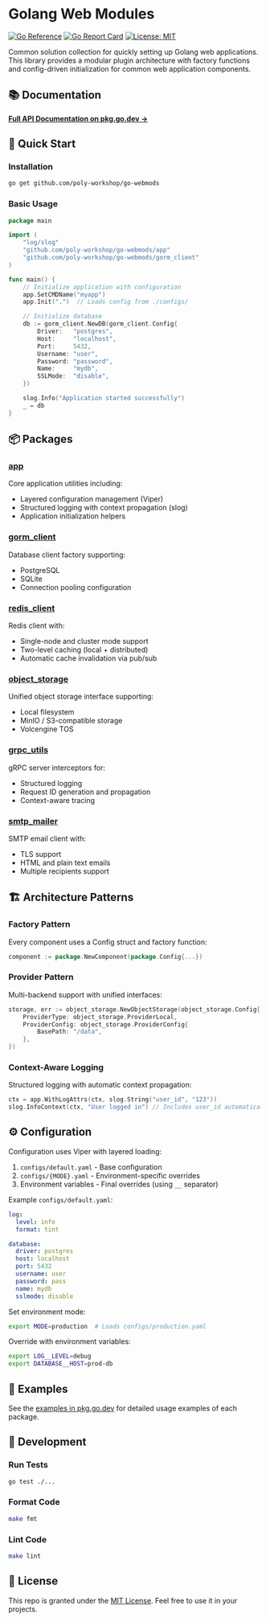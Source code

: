 # Golang Web Modules

[![Go Reference](https://pkg.go.dev/badge/github.com/poly-workshop/go-webmods.svg)](https://pkg.go.dev/github.com/poly-workshop/go-webmods)
[![Go Report Card](https://goreportcard.com/badge/github.com/poly-workshop/go-webmods)](https://goreportcard.com/report/github.com/poly-workshop/go-webmods)
[![License: MIT](https://img.shields.io/badge/License-MIT-yellow.svg)](https://opensource.org/licenses/MIT)

Common solution collection for quickly setting up Golang web applications. This library provides a modular plugin architecture with factory functions and config-driven initialization for common web application components.

## 📚 Documentation

**[Full API Documentation on pkg.go.dev →](https://pkg.go.dev/github.com/poly-workshop/go-webmods)**

## 🚀 Quick Start

### Installation

```bash
go get github.com/poly-workshop/go-webmods
```

### Basic Usage

```go
package main

import (
    "log/slog"
    "github.com/poly-workshop/go-webmods/app"
    "github.com/poly-workshop/go-webmods/gorm_client"
)

func main() {
    // Initialize application with configuration
    app.SetCMDName("myapp")
    app.Init(".")  // Loads config from ./configs/

    // Initialize database
    db := gorm_client.NewDB(gorm_client.Config{
        Driver:   "postgres",
        Host:     "localhost",
        Port:     5432,
        Username: "user",
        Password: "password",
        Name:     "mydb",
        SSLMode:  "disable",
    })

    slog.Info("Application started successfully")
    _ = db
}
```

## 📦 Packages

### [app](https://pkg.go.dev/github.com/poly-workshop/go-webmods/app)
Core application utilities including:
- Layered configuration management (Viper)
- Structured logging with context propagation (slog)
- Application initialization helpers

### [gorm_client](https://pkg.go.dev/github.com/poly-workshop/go-webmods/gorm_client)
Database client factory supporting:
- PostgreSQL
- SQLite
- Connection pooling configuration

### [redis_client](https://pkg.go.dev/github.com/poly-workshop/go-webmods/redis_client)
Redis client with:
- Single-node and cluster mode support
- Two-level caching (local + distributed)
- Automatic cache invalidation via pub/sub

### [object_storage](https://pkg.go.dev/github.com/poly-workshop/go-webmods/object_storage)
Unified object storage interface supporting:
- Local filesystem
- MinIO / S3-compatible storage
- Volcengine TOS

### [grpc_utils](https://pkg.go.dev/github.com/poly-workshop/go-webmods/grpc_utils)
gRPC server interceptors for:
- Structured logging
- Request ID generation and propagation
- Context-aware tracing

### [smtp_mailer](https://pkg.go.dev/github.com/poly-workshop/go-webmods/smtp_mailer)
SMTP email client with:
- TLS support
- HTML and plain text emails
- Multiple recipients support

## 🏗️ Architecture Patterns

### Factory Pattern
Every component uses a Config struct and factory function:
```go
component := package.NewComponent(package.Config{...})
```

### Provider Pattern
Multi-backend support with unified interfaces:
```go
storage, err := object_storage.NewObjectStorage(object_storage.Config{
    ProviderType: object_storage.ProviderLocal,
    ProviderConfig: object_storage.ProviderConfig{
        BasePath: "/data",
    },
})
```

### Context-Aware Logging
Structured logging with automatic context propagation:
```go
ctx = app.WithLogAttrs(ctx, slog.String("user_id", "123"))
slog.InfoContext(ctx, "User logged in") // Includes user_id automatically
```

## ⚙️ Configuration

Configuration uses Viper with layered loading:
1. `configs/default.yaml` - Base configuration
2. `configs/{MODE}.yaml` - Environment-specific overrides
3. Environment variables - Final overrides (using `__` separator)

Example `configs/default.yaml`:
```yaml
log:
  level: info
  format: tint

database:
  driver: postgres
  host: localhost
  port: 5432
  username: user
  password: pass
  name: mydb
  sslmode: disable
```

Set environment mode:
```bash
export MODE=production  # Loads configs/production.yaml
```

Override with environment variables:
```bash
export LOG__LEVEL=debug
export DATABASE__HOST=prod-db
```

## 📖 Examples

See the [examples in pkg.go.dev](https://pkg.go.dev/github.com/poly-workshop/go-webmods#pkg-examples) for detailed usage examples of each package.

## 🧪 Development

### Run Tests
```bash
go test ./...
```

### Format Code
```bash
make fmt
```

### Lint Code
```bash
make lint
```

## 📄 License

This repo is granted under the [MIT License](LICENSE). Feel free to use it in your projects.

